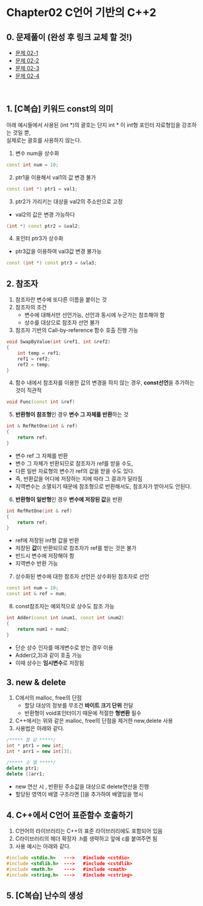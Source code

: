# Chapter02 C언어 기반의 C++2
## 0. 문제풀이 (완성 후 링크 교체 할 것!)
- [문제 02-1](https://github.com/TUNERYS/Cpp_Programming/tree/main/Chapter%2002/%EB%AC%B8%EC%A0%9C%2002-1 "question 02-1 link")   
- [문제 02-2](https://github.com/TUNERYS/Cpp_Programming/tree/main/Chapter%2002/%EB%AC%B8%EC%A0%9C%2002-2 "question 02-2 link")   
- [문제 02-3](https://github.com/TUNERYS/Cpp_Programming/tree/main/Chapter%2002/%EB%AC%B8%EC%A0%9C%2002-3 "question 02-3 link")
- [문제 02-4](https://github.com/TUNERYS/Cpp_Programming/tree/main/Chapter%2002/%EB%AC%B8%EC%A0%9C%2002-4 "question 02-3 link")   
<br/>

## 1. [C복습] 키워드 const의 의미
 아래 예시들에서 사용된 (int *)의 괄호는 단지 int * 이 int형 포인터 자료형임을 강조하는 것일 뿐,   
실제로는 괄호를 사용하지 않는다.   
1. 변수 num을 상수화
```C++
const int num = 10;
```   

2. ptr1을 이용해서 val1의 값 변경 불가
```C++
const (int *) ptr1 = val1;
```   

3. ptr2가 가리키는 대상을 val2의 주소만으로 고정
- val2의 값은 변경 가능하다
```C++
(int *) const ptr2 = &val2;
```   

4. 포인터 ptr3가 상수화
- ptr3값을 이용하여 val3값 변경 불가능
```C++
const (int *) const ptr3 = &vla3;
```   

## 2. 참조자
1. 참조자란 변수에 또다른 이름을 붙이는 것
2. 참조자의 조건
    - 변수에 대해서만 선언가능, 선언과 동시에 누군가는 참조해야 함
    - 상수를 대상으로 참조자 선언 불가
3. 참조자 기반의 Call-by-reference 함수 호출 진행 가능
```C++
void SwapByValue(int &ref1, int &ref2)
{
    int temp = ref1;
    ref1 = ref2;
    ref2 = temp;
}
```     
4. 함수 내에서 참조자를 이용한 값의 변경을 하지 않는 경우, **const선언**을 추가하는 것이 직관적
```C++
void Func(const int &ref)
```
5. **반환형이 참조형**인 경우 **변수 그 자체를 반환**하는 것
```c++
int & RefRetOne(int & ref)
{
    return ref;
}
```
- 변수 ref 그 자체를 반환
- 변수 그 자체가 반환되므로 참조자가 ref를 받을 수도,
- 다른 일반 자료형의 변수가 ref의 값을 받을 수도 있다.
- 즉, 반환값을 어디에 저장하는 지에 따라 그 결과가 달라짐
- 지역변수는 소멸되기 때문에 참조형으로 반환해서도, 참조자가 받아서도 안된다.
6. **반환형이 일반형**인 경우 **변수에 저장된 값**을 반환
```c++
int RefRetOne(int & ref)
{
    return ref;
}
```
- ref에 저장된 int형 값을 반환
- 저장된 **값**이 반환되므로 참조자가 ref를 받는 것은 불가
- 반드시 변수에 저장해야 함
- 지역변수 반환 가능

7. 상수화된 변수에 대한 참조자 선언은 상수화된 참조자로 선언
```c++
const int num = 10;
const int & ref = num;
```

8. const참조자는 예외적으로 상수도 참조 가능
```c++
int Adder(const int &num1, const int &num2)
{
    return num1 + num2;
}
```
- 단순 상수 인자를 매개변수로 받는 경우 이용
- Adder(2,3)과 같이 호출 가능
- 이때 상수는 **임시변수**로 저장됨

## 3. new & delete
1. C에서의 malloc, free의 단점
    - 할당 대상의 정보를 무조건 **바이트 크기 단위** 전달
    - 반환형이 void포인터이기 때문에 적절한 **형변환** 필수
2. C++에서는 위와 같은 malloc, free의 단점을 제거한 new,delete 사용
3. 사용법은 아래와 같다.
```c++
/***** 할 당 *****/
int * ptr1 = new int;
int * arr1 = new int[3];

/***** 소 멸 *****/
delete ptr1;
delete []arr1;
```
- new 연산 시 , 반환된 주소값을 대상으로 delete연산을 진행
- 할당된 영역이 배열 구조라면 []을 추가하여 배열임을 명시

## 4. C++에서 C언어 표준함수 호출하기
1. C언어의 라이브러리는 C++의 표준 라이브러리에도 포함되어 있음
2. C라이브러리의 헤더 확장자 .h를 생략하고 앞에 c를 붙여주면 됨
3. 사용 예시는 아래와 같다.
```C++
#include <stdio.h>   --->   #include <cstdio>
#include <stdlib.h>  --->   #include <cstdlib>
#include <math.h>    --->   #include <cmath>
#include <string.h>  --->   #include <cstring>  
```

## 5. [C복습] 난수의 생성
